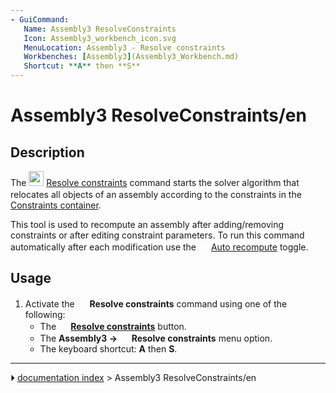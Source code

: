 ```yaml
---
- GuiCommand:
   Name: Assembly3 ResolveConstraints
   Icon: Assembly3_workbench_icon.svg
   MenuLocation: Assembly3 - Resolve constraints
   Workbenches: [Assembly3](Assembly3_Workbench.md)
   Shortcut: **A** then **S**
---
```


# Assembly3 ResolveConstraints/en

## Description

The <img alt="" src=images/Assembly3_workbench_icon.svg‎‎  style="width:24px;"> [Resolve constraints](Assembly3_ResolveConstraints.md) command starts the solver algorithm that relocates all objects of an assembly according to the constraints in the <img alt="" src=images/Assembly_Assembly_Constraints_Tree.svg  style="width:16px;"> [Constraints container](Assembly3_CreateAssembly#Description.md).

This tool is used to recompute an assembly after adding/removing constraints or after editing constraint parameters. To run this command automatically after each modification use the <img alt="" src=images/Assembly_AutoRecompute.svg  style="width:16px;"> [Auto recompute](Assembly3_AutoRecompute.md) toggle.

## Usage

1.  Activate the <img alt="" src=images/Assembly3_workbench_icon.svg‎‎  style="width:16px;"> **Resolve constraints** command using one of the following:
    -   The **<img src="images/Assembly3_workbench_icon.svg‎‎" width=16px> [Resolve constraints](Assembly3_ResolveConstraints.md)** button.
    -   The **Assembly3 → <img src="images/Assembly3_workbench_icon.svg‎‎" width=16px> Resolve constraints** menu option.
    -   The keyboard shortcut: **A** then **S**.



---
⏵ [documentation index](../README.md) > Assembly3 ResolveConstraints/en
